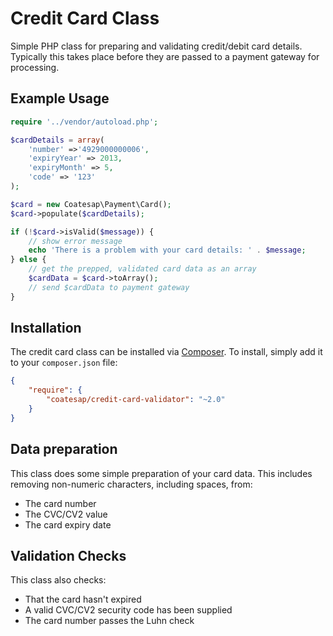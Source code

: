 Credit Card Class
=================

Simple PHP class for preparing and validating credit/debit card details. Typically this takes place before they are passed to a payment gateway for processing.


## Example Usage

```PHP
require '../vendor/autoload.php';

$cardDetails = array(
    'number' =>'4929000000006',
    'expiryYear' => 2013,
    'expiryMonth' => 5,
    'code' => '123'
);

$card = new Coatesap\Payment\Card();
$card->populate($cardDetails);

if (!$card->isValid($message)) {
    // show error message
    echo 'There is a problem with your card details: ' . $message;
} else {
    // get the prepped, validated card data as an array
    $cardData = $card->toArray();
    // send $cardData to payment gateway
}
```

## Installation

The credit card class can be installed via [Composer](http://getcomposer.org/). To install, simply add it
to your `composer.json` file:

```json
{
    "require": {
        "coatesap/credit-card-validator": "~2.0"
    }
}
```

## Data preparation

This class does some simple preparation of your card data. This includes removing non-numeric characters, including spaces, from:
- The card number
- The CVC/CV2 value
- The card expiry date

## Validation Checks

This class also checks:
- That the card hasn't expired
- A valid CVC/CV2 security code has been supplied
- The card number passes the Luhn check
